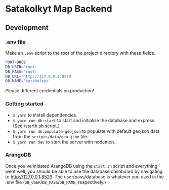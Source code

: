# Satakolkyt Map Backend

## Development

### .env file

Make an `.env` script to the root of the project directory with these fields.

```sh
PORT=8089
DB_USER='root'
DB_PASS='root'
DB_URL='http://127.0.0.1:8529'
DB_NAME='satakolkyt'
```

Please different credentials on production!

### Getting started

- `$ yarn` to install dependencies.
- `$ yarn run db:start` to start and initialize the database and express (See /starth.sh script.)
- `$ yarn run db:populate-geojson` to populate with default geojson data from the `scripts/data/geo.json` file.
- `$ yarn run dev` to start the server with nodemon.

### ArangoDB

Once you've initiated ArangoDB using the `start.sh` script and everything went well, you should be able to use the database dashboard by navigating to http://127.0.0.1:8529. The user/pass/database is whatever you used in the .env file (`DB_USER`/`DB_PASS`/`DB_NAME`, respectively.)
